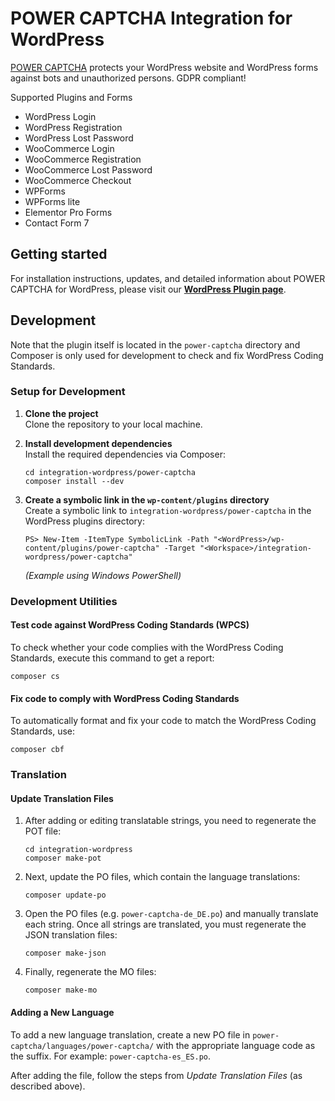 # POWER CAPTCHA Integration for WordPress

[POWER CAPTCHA](https://power-captcha.com/en/) protects your WordPress website and WordPress forms against bots and unauthorized persons. GDPR compliant!

Supported Plugins and Forms
* WordPress Login
* WordPress Registration
* WordPress Lost Password
* WooCommerce Login
* WooCommerce Registration
* WooCommerce Lost Password
* WooCommerce Checkout
* WPForms
* WPForms lite
* Elementor Pro Forms
* Contact Form 7

## Getting started

For installation instructions, updates, and detailed information about POWER CAPTCHA for WordPress, please visit our [**WordPress Plugin page**](https://wordpress.org/plugins/power-captcha/).

## Development

Note that the plugin itself is located in the `power-captcha` directory and Composer is only used for development to check and fix WordPress Coding Standards.

### Setup for Development

1. **Clone the project**  
   Clone the repository to your local machine.

2. **Install development dependencies**  
   Install the required dependencies via Composer:
   ```
   cd integration-wordpress/power-captcha
   composer install --dev
   ```

3. **Create a symbolic link in the `wp-content/plugins` directory**  
   Create a symbolic link to `integration-wordpress/power-captcha` in the WordPress plugins directory:
   ```
   PS> New-Item -ItemType SymbolicLink -Path "<WordPress>/wp-content/plugins/power-captcha" -Target "<Workspace>/integration-wordpress/power-captcha"
   ```
   *(Example using Windows PowerShell)*

### Development Utilities

#### Test code against WordPress Coding Standards (WPCS)
To check whether your code complies with the WordPress Coding Standards, execute this command to get a report:
```
composer cs
```

#### Fix code to comply with WordPress Coding Standards
To automatically format and fix your code to match the WordPress Coding Standards, use:
```
composer cbf
```

### Translation

#### Update Translation Files

1. After adding or editing translatable strings, you need to regenerate the POT file:
   ```
   cd integration-wordpress
   composer make-pot
   ```

2. Next, update the PO files, which contain the language translations:
   ```
   composer update-po
   ```

3. Open the PO files (e.g. `power-captcha-de_DE.po`) and manually translate each string. Once all strings are translated, you must regenerate the JSON translation files:
   ```
   composer make-json
   ```

4. Finally, regenerate the MO files:
   ```
   composer make-mo
   ```

#### Adding a New Language

To add a new language translation, create a new PO file in `power-captcha/languages/power-captcha/` with the appropriate language code as the suffix. For example:
`power-captcha-es_ES.po`.

After adding the file, follow the steps from *Update Translation Files* (as described above).
